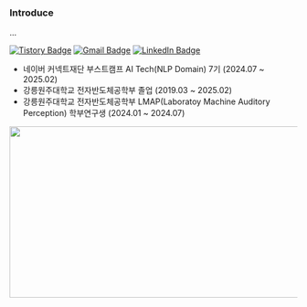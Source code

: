 ### Introduce

...

[![Tistory Badge](https://img.shields.io/badge/Tistory-000000?style=flat-square&logo=Tistory&logoColor=white&link=https://dailyreord.tistory.com/m/)](https://dailyreord.tistory.com/m/)
[![Gmail Badge](https://img.shields.io/badge/Gmail-d14836?style=flat-square&logo=Gmail&logoColor=white&link=mailto:ghdtjdwo5@gmail.com)](mailto:ghdtjdwo5@gmail.com)
[![LinkedIn Badge](https://img.shields.io/badge/LinkedIn-0A66C2?style=flat-square&logo=LinkedIn&logoColor=white&link=https://www.linkedin.com/in/%EC%84%B1%EC%9E%AC-%ED%99%8D-0769282b8/)](https://www.linkedin.com/in/%EC%84%B1%EC%9E%AC-%ED%99%8D-0769282b8/)


- 네이버 커넥트재단 부스트캠프 AI Tech(NLP Domain) 7기 (2024.07 ~ 2025.02)
- 강릉원주대학교 전자반도체공학부 졸업 (2019.03 ~ 2025.02)
- 강릉원주대학교 전자반도체공학부 LMAP(Laboratoy Machine Auditory Perception) 학부연구생 (2024.01 ~ 2024.07)

<a href="https://github.com/devxb/gitanimals">
<img
  src="https://render.gitanimals.org/farms/koreannn"
  width="600"
  height="300"
/>
</a>

  


<!--
**koreannn/koreannn** is a ✨ _special_ ✨ repository because its `README.md` (this file) appears on your GitHub profile.

Here are some ideas to get you started:

- 🔭 I’m currently working on ...
- 🌱 I’m currently learning ...
- 👯 I’m looking to collaborate on ...
- 🤔 I’m looking for help with ...
- 💬 Ask me about ...
- 📫 How to reach me: ...
- 😄 Pronouns: ...
- ⚡ Fun fact: ...
-->
